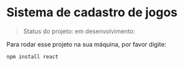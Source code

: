 <h1> Sistema de cadastro de jogos </h1>

> Status do projeto: em desenvolvimento:

Para rodar esse projeto na sua máquina, por favor digite:

```
npm install react
```
